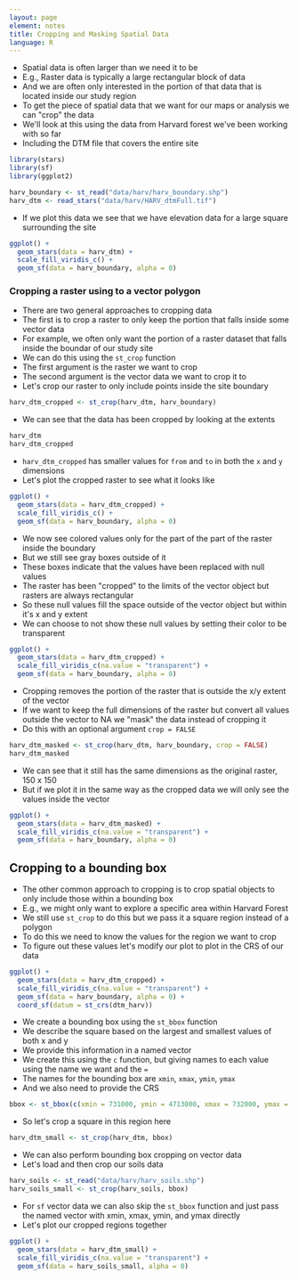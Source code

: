 ```yaml
---
layout: page
element: notes
title: Cropping and Masking Spatial Data
language: R
--- 
```


* Spatial data is often larger than we need it to be
* E.g., Raster data is typically a large rectangular block of data
* And we are often only interested in the portion of that data that is located inside our study region
* To get the piece of spatial data that we want for our maps or analysis we can "crop" the data
* We'll look at this using the data from Harvard forest we've been working with so far
* Including the DTM file that covers the entire site

```r
library(stars)
library(sf)
library(ggplot2)

harv_boundary <- st_read("data/harv/harv_boundary.shp")
harv_dtm <- read_stars("data/harv/HARV_dtmFull.tif")

```

* If we plot this data we see that we have elevation data for a large square surrounding the site

```r
ggplot() +
  geom_stars(data = harv_dtm) +
  scale_fill_viridis_c() +
  geom_sf(data = harv_boundary, alpha = 0)
```

### Cropping a raster using to a vector polygon

* There are two general approaches to cropping data
* The first is to crop a raster to only keep the portion that falls inside some vector data
* For example, we often only want the portion of a raster dataset that falls inside the boundar of our study site
* We can do this using the `st_crop` function
* The first argument is the raster we want to crop
* The second argument is the vector data we want to crop it to
* Let's crop our raster to only include points inside the site boundary

```r
harv_dtm_cropped <- st_crop(harv_dtm, harv_boundary)
```

* We can see that the data has been cropped by looking at the extents

```r
harv_dtm
harv_dtm_cropped
```

* `harv_dtm_cropped` has smaller values for `from` and `to` in both the `x` and `y` dimensions
* Let's plot the cropped raster to see what it looks like 

```r
ggplot() +
  geom_stars(data = harv_dtm_cropped) +
  scale_fill_viridis_c() +
  geom_sf(data = harv_boundary, alpha = 0)
```

* We now see colored values only for the part of the part of the raster inside the boundary
* But we still see gray boxes outside of it
* These boxes indicate that the values have been replaced with null values
* The raster has been "cropped" to the limits of the vector object but rasters are always rectangular
* So these null values fill the space outside of the vector object but within it's x and y extent
* We can choose to not show these null values by setting their color to be transparent

```r
ggplot() +
  geom_stars(data = harv_dtm_cropped) +
  scale_fill_viridis_c(na.value = "transparent") +
  geom_sf(data = harv_boundary, alpha = 0)
```

* Cropping removes the portion of the raster that is outside the x/y extent of the vector
* If we want to keep the full dimensions of the raster but convert all values outside the vector to NA we "mask" the data instead of cropping it
* Do this with an optional argument `crop = FALSE`

```r
harv_dtm_masked <- st_crop(harv_dtm, harv_boundary, crop = FALSE)
harv_dtm_masked
```

* We can see that it still has the same dimensions as the original raster, 150 x 150
* But if we plot it in the same way as the cropped data we will only see the values inside the vector

```r
ggplot() +
  geom_stars(data = harv_dtm_masked) +
  scale_fill_viridis_c(na.value = "transparent") +
  geom_sf(data = harv_boundary, alpha = 0)
```

## Cropping to a bounding box

* The other common approach to cropping is to crop spatial objects to only include those within a bounding box
* E.g., we might only want to explore a specific area within Harvard Forest
* We still use `st_crop` to do this but we pass it a square region instead of a polygon
* To do this we need to know the values for the region we want to crop
* To figure out these values let's modify our plot to plot in the CRS of our data

```r
ggplot() +
  geom_stars(data = harv_dtm_cropped) +
  scale_fill_viridis_c(na.value = "transparent") +
  geom_sf(data = harv_boundary, alpha = 0) +
  coord_sf(datum = st_crs(dtm_harv))
```

* We create a bounding box using the `st_bbox` function
* We describe the square based on the largest and smallest values of both x and y
* We provide this information in a named vector
* We create this using the `c` function, but giving names to each value using the name we want and the `=`
* The names for the bounding box are `xmin`, `xmax`, `ymin`, `ymax`
* And we also need to provide the CRS

```r
bbox <- st_bbox(c(xmin = 731000, ymin = 4713000, xmax = 732000, ymax = 4714000), crs = st_crs(dtm_harv))
```

* So let's crop a square in this region here

```r
harv_dtm_small <- st_crop(harv_dtm, bbox)
```

* We can also perform bounding box cropping on vector data
* Let's load and then crop our soils data

```r
harv_soils <- st_read("data/harv/harv_soils.shp")
harv_soils_small <- st_crop(harv_soils, bbox)
```

* For `sf` vector data we can also skip the `st_bbox` function and just pass the named vector with xmin, xmax, ymin, and ymax directly
* Let's plot our cropped regions together

```r
ggplot() +
  geom_stars(data = harv_dtm_small) +
  scale_fill_viridis_c(na.value = "transparent") +
  geom_sf(data = harv_soils_small, alpha = 0)
```